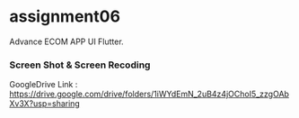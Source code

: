 # assignment06

Advance ECOM APP UI Flutter.

### Screen Shot & Screen Recoding

GoogleDrive Link : https://drive.google.com/drive/folders/1iWYdEmN_2uB4z4jOChoI5_zzgOAbXv3X?usp=sharing

